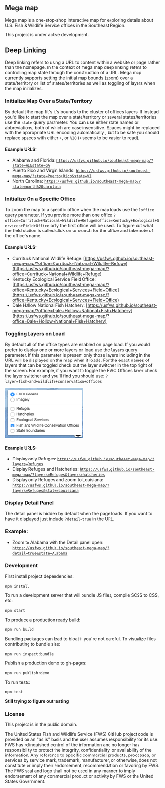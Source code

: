 ## Mega map

Mega map is a one-stop-shop interactive map for exploring details about U.S. Fish & Wildlife Service offices in the Southeast Region.

This project is under active development.

## Deep Linking

Deep linking refers to using a URL to content within a website or page rather than the homepage.  In the context of mega map deep linking refers to controlling map state through the construction of a URL.  Mega map currently supports setting the initial map bounds (zoom) over a state/territory or list of states/territories as well as toggling of layers when the map initializes.

### Initialize Map Over a State/Territory

By default the map fit's it's bounds to the cluster of offices layers.  If instead you'd like to start the map over a state/territory or several states/territories use the `state` query parameter.  You can use either state names or abbreviations, both of which are case insensitive. Spaces might be replaced with the appropriate URL encoding automatically , but to be safe you should replace spaces with either `+`, or `%20` (`+` seems to be easier to read).

#### Example URLS:
- Alabama and Florida: [`https://usfws.github.io/southeast-mega-map/?state=AL&state=GA`](https://usfws.github.io/southeast-mega-map/?state=AL&state=GA)
- Puerto Rico and Virgin Islands: [`https://usfws.github.io/southeast-mega-map/?state=Puerto+Rico&state=VI`](https://usfws.github.io/southeast-mega-map/?state=Puerto+Rico&state=VI)
- North Carolina: [`https://usfws.github.io/southeast-mega-map/?state=north%20carolina`](https://usfws.github.io/southeast-mega-map/?state=north%20carolina)

### Initialize On a Specific Office

To zoom the map to a specific office when the map loads use the `?office` query parameter.  If you provide more than one office `?office=Currituck+National+Wildlife+Refuge&office=Kentucky+Ecological+Services+Field+Office` only the first office will be used.  To figure out what the field station is called click on or search for the office and take note of the office's name.

#### Example URLS:

- Currituck National Wildlife Refuge: [https://usfws.github.io/southeast-mega-map/?office=Currituck+National+Wildlife+Refuge](https://usfws.github.io/southeast-mega-map/?office=Currituck+National+Wildlife+Refuge)
- Kentucky Ecological Service Field Office: [https://usfws.github.io/southeast-mega-map/?office=Kentucky+Ecological+Services+Field+Office](https://usfws.github.io/southeast-mega-map/?office=Kentucky+Ecological+Services+Field+Office)
- Dale Hallow National Fish Hatchery: [https://usfws.github.io/southeast-mega-map/?office=Dale+Hollow+National+Fish+Hatchery](https://usfws.github.io/southeast-mega-map/?office=Dale+Hollow+National+Fish+Hatchery)

### Toggling Layers on Load

By default all of the office types are enabled on page load.  If you would prefer to display one or more layers on load use the `layers` query parameter.  If this parameter is present only those layers including in the URL will be displayed on the map when it loads.  For the exact names of layers that can be toggled check out the layer switcher in the top right of the screen.  For example, if you want to toggle the FWC Offices layer check the layer switcher and you'll find you should use: `?layer=fish+and+wildlife+conservation+offices`

![Layer Switcher](https://github.com/USFWS/southeast-mega-map/blob/master/layer-switcher.png)

#### Example URLS:
- Display only Refuges: [`https://usfws.github.io/southeast-mega-map/?layers=Refuges`](https://usfws.github.io/southeast-mega-map/?layers=Refuges)
- Display Refuges and Hatcheries: [`https://usfws.github.io/southeast-mega-map/?layers=Refuges&layers=hatcheries`](https://usfws.github.io/southeast-mega-map/?layers=Refuges&layers=hatcheries)
- Display only Refuges and zoom to Louisiana: [`https://usfws.github.io/southeast-mega-map/?layers=Refuges&state=Louisiana`](https://usfws.github.io/southeast-mega-map/?layers=Refuges&state=Louisiana)

### Display Detail Panel

The detail panel is hidden by default when the page loads.  If you want to have it displayed just include `?detail=true` in the URL.

### Example:

- Zoom to Alabama with the Detail panel open: [`https://usfws.github.io/southeast-mega-map/?detail=true&state=Alabama`](https://usfws.github.io/southeast-mega-map/?detail=true&state=Alabama)

### Development

First install project dependencies:

`npm install`

To run a development server that will bundle JS files, compile SCSS to CSS, etc:

`npm start`

To produce a production ready build:

`npm run build`

Bundling packages can lead to bloat if you're not careful.  To visualize files contributing to bundle size:

`npm run inspect:bundle`

Publish a production demo to gh-pages:

`npm run publish:demo`

To run tests:

`npm test`

**Still trying to figure out testing**

### License

This project is in the public domain.

The United States Fish and Wildlife Service (FWS) GitHub project code is provided on an "as is" basis and the user assumes responsibility for its use. FWS has relinquished control
of the information and no longer has responsibility to protect the integrity, confidentiality, or availability of the information. Any reference to specific commercial products, processes, or services by service mark, trademark, manufacturer, or otherwise, does not constitute or imply their endorsement, recommendation or favoring by FWS. The FWS seal and logo shall not be used in any manner to imply endorsement of any commercial product or activity by FWS or the United States Government.
